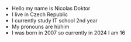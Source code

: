 - Hello my name is Nicolas Doktor
- I live in Czech Republic
- I currently study IT school 2nd year 
- My pronouns are hi/him
- I was born in 2007 so currently in 2024 I am 16



